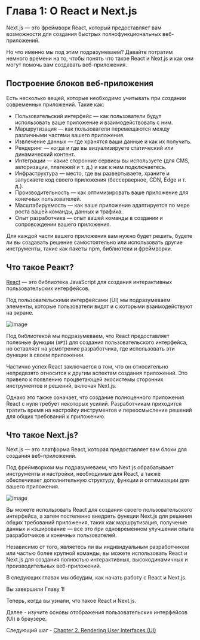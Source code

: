 # Глава 1: О React и Next.js

Next.js — это фреймворк React, который предоставляет вам возможности для создания быстрых полнофункциональных веб-приложений.

Но что именно мы под этим подразумеваем? Давайте потратим немного времени на то, чтобы понять что такое React и Next.js и как они могут помочь вам создавать веб-приложения.

## Построение блоков веб-приложения

Есть несколько вещей, которые необходимо учитывать при создании современных приложений. Такие как:

- Пользовательский интерфейс — как пользователи будут использовать ваше приложение и взаимодействовать с ним.
- Маршрутизация — как пользователи перемещаются между различными частями вашего приложения.
- Извлечение данных — где хранятся ваши данные и как их получить.
- Рендеринг — когда и где вы визуализируете статический или динамический контент.
- Интеграции — какие сторонние сервисы вы используете (для CMS, авторизации, платежей и т. д.) и как к ним подключаетесь.
- Инфраструктура — место, где вы развертываете, храните и запускаете код своего приложения (бессерверное, CDN, Edge и т. д.).
- Производительность — как оптимизировать ваше приложение для конечных пользователей.
- Масштабируемость — как ваше приложение адаптируется по мере роста вашей команды, данных и трафика.
- Опыт разработчика — опыт вашей команды в создании и сопровождении вашего приложения.

Для каждой части вашего приложения вам нужно будет решить, будете ли вы создавать решение самостоятельно или использовать другие инструменты, такие как пакеты npm, библиотеки и фреймворки.

## Что такое Реакт?

[React](https://react.dev/) — это библиотека JavaScript для создания интерактивных пользовательских интерфейсов.

Под пользовательскими интерфейсами (UI) мы подразумеваем элементы, которые пользователи видят и с которыми взаимодействуют на экране.

![image](./images/01.avif)

Под библиотекой мы подразумеваем, что React предоставляет полезные функции (`API`) для создания пользовательского интерфейса, но оставляет на усмотрение разработчика, где использовать эти функции в своем приложении.

Частично успех React заключается в том, что он относительно непредвзято относится к другим аспектам создания приложений. Это привело к появлению процветающей экосистемы сторонних инструментов и решений, включая Next.js.

Однако это также означает, что создание полноценного приложения React с нуля требует некоторых усилий. Разработчикам приходится тратить время на настройку инструментов и переосмысление решений для общих требований к приложению.

## Что такое Next.js?

Next.js — это платформа React, которая предоставляет вам блоки для создания веб-приложений.

Под фреймворком мы подразумеваем, что Next.js обрабатывает инструменты и настройки, необходимые для React, а также обеспечивает дополнительную структуру, функции и оптимизации для вашего приложения.

![image](./images/02.avif)

Вы можете использовать React для создания своего пользовательского интерфейса, а затем постепенно внедрять функции Next.js для решения общих требований приложения, таких как маршрутизация, получение данных и кэширование — все это при одновременном улучшении опыта разработчиков и конечных пользователей.

Независимо от того, являетесь ли вы индивидуальным разработчиком или частью более крупной команды, вы можете использовать React и Next.js для создания полностью интерактивных, высокодинамичных и производительных веб-приложений.

В следующих главах мы обсудим, как начать работу с React и Next.js.

Вы завершили Главу 1!

Теперь, когда вы узнали, что такое React и Next.js.

Далее - изучите основы отображения пользовательских интерфейсов (UI) в браузере.

Следующий шаг - [Chapter 2. Rendering User Interfaces (UI)](<./Chapter 1. About React and Next.js.md>)
